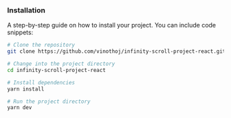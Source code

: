 ### Installation
A step-by-step guide on how to install your project. You can include code snippets:

```bash
# Clone the repository
git clone https://github.com/vinothoj/infinity-scroll-project-react.git

# Change into the project directory
cd infinity-scroll-project-react

# Install dependencies
yarn install

# Run the project directory
yarn dev
